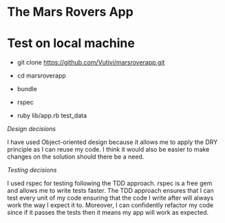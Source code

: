 # The Mars Rovers App


# Test on local machine

* git clone https://github.com/Vutivi/marsroverapp.git

* cd marsroverapp

* bundle

* rspec

* ruby lib/app.rb test_data

*Design decisions*

I have used Object-oriented design because it allows me to apply the DRY
principle as I can reuse my code. I think it would also be
easier to make changes on the solution should there be a need.

*Testing decisions*

I used rspec for testing following the TDD approach. rspec is a free gem and
allows me to write tests faster. The TDD approach ensures that I can test every
unit of my code ensuring that the code I write after will always work the way I
expect it to. Moreover, I can confidently refactor my code since if it passes
the tests then it means my app will work as expected.

